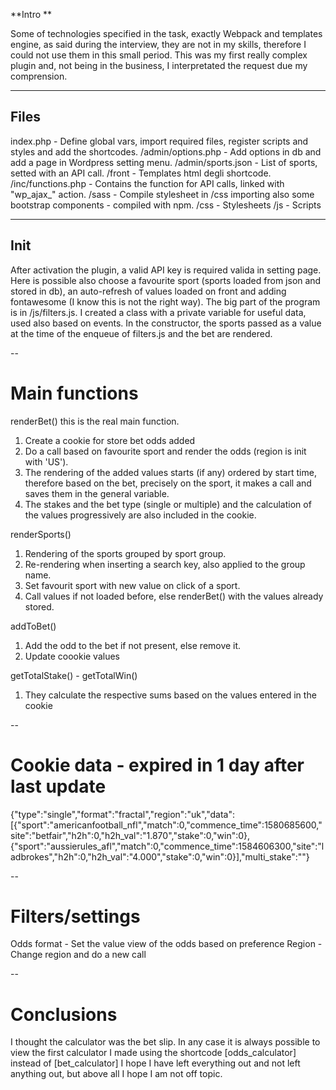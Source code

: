 **Intro **

Some of technologies specified in the task, exactly Webpack and templates engine, as said during the interview, they are not in my skills, therefore I could not use them in this small period.
This was my first really complex plugin and, not being in the business, I interpretated the request due my comprension.

---

## Files

index.php - Define global vars, import required files, register scripts and styles and add the shortcodes.
/admin/options.php - Add options in db and add a page in Wordpress setting menu.
/admin/sports.json - List of sports, setted with an API call.
/front - Templates html degli shortcode.
/inc/functions.php - Contains the function for API calls, linked with "wp_ajax_" action.
/sass - Compile stylesheet in /css importing also some bootstrap components - compiled with npm.
/css - Stylesheets
/js - Scripts

---

## Init

After activation the plugin, a valid API key is required valida in setting page.
Here is possible also choose a favourite sport (sports loaded from json and stored in db), an auto-refresh of values loaded on front and adding fontawesome (I know this is not the right way).
The big part of the program is in /js/filters.js.
I created a class with a private variable for useful data, used also based on events.
In the constructor, the sports passed as a value at the time of the enqueue of filters.js and the bet are rendered.

--

# Main functions

renderBet() this is the real main function.
1. Create a cookie for store bet odds added
2. Do a call based on favourite sport and render the odds (region is init with 'US').
3. The rendering of the added values starts (if any) ordered by start time, therefore based on the bet, precisely on the sport, it makes a call and saves them in the general variable.
4. The stakes and the bet type (single or multiple) and the calculation of the values progressively are also included in the cookie.

renderSports()
1. Rendering of the sports grouped by sport group.
2. Re-rendering when inserting a search key, also applied to the group name.
3. Set favourit sport with new value on click of a sport.
4. Call values if not loaded before, else renderBet() with the values already stored.

addToBet()
1. Add the odd to the bet if not present, else remove it.
2. Update coookie values

getTotalStake() - getTotalWin()
1. They calculate the respective sums based on the values entered in the cookie

--

# Cookie data - expired in 1 day after last update
{"type":"single","format":"fractal","region":"uk","data":[{"sport":"americanfootball_nfl","match":0,"commence_time":1580685600,"site":"betfair","h2h":0,"h2h_val":"1.870","stake":0,"win":0},{"sport":"aussierules_afl","match":0,"commence_time":1584606300,"site":"ladbrokes","h2h":0,"h2h_val":"4.000","stake":0,"win":0}],"multi_stake":""}

--

# Filters/settings
Odds format - Set the value view of the odds based on preference
Region - Change region and do a new call

--

# Conclusions
I thought the calculator was the bet slip.
In any case it is always possible to view the first calculator I made using the shortcode [odds_calculator] instead of [bet_calculator]
I hope I have left everything out and not left anything out, but above all I hope I am not off topic.